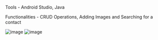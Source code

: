 Tools - Android Studio, Java

Functionalities - CRUD Operations, Adding Images and Searching for a contact

![image](https://github.com/user-attachments/assets/d829d9db-30a4-4f46-aefa-6685c6e7976b)
![image](https://github.com/user-attachments/assets/067588cf-2c95-4207-930b-ccb9b8a57bfe)
